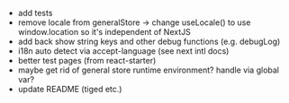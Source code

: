 - add tests
- remove locale from generalStore -> change useLocale() to use window.location so it's independent of NextJS
- add back show string keys and other debug functions (e.g. debugLog)
- i18n auto detect via accept-language (see next intl docs)
- better test pages (from react-starter)
- maybe get rid of general store runtime environment? handle via global var?
- update README (tiged etc.)


